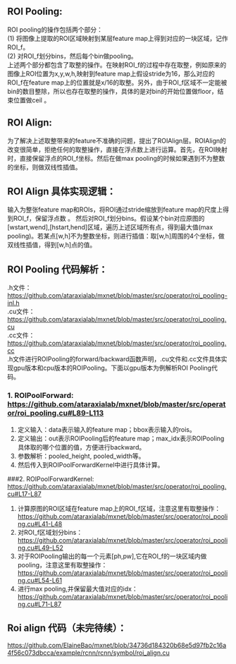 ## ROI Pooling:
ROI pooling的操作包括两个部分：  
(1)	将图像上提取的ROI区域映射到某层feature map上得到对应的一块区域，记作ROI_f。  
(2)	对ROI_f划分bins，然后每个bin做pooling。  
上述两个部分都包含了取整的操作。在映射ROI_f的过程中存在取整，例如原来的图像上ROI位置为x,y,w,h,映射到feature map上假设stride为16，那么对应的ROI_f在feature map上的位置就是x/16的取整。另外，由于ROI_f区域不一定能被bin的数目整除，所以也存在取整的操作，具体的是对bin的开始位置做floor，结束位置做ceil  。

## ROI Align: 
为了解决上述取整带来的feature不准确的问题，提出了ROIAlign层。ROIAlign的改变很简单，拒绝任何的取整操作，直接在浮点数上进行运算。首先，在ROI映射时，直接保留浮点的ROI_f坐标。然后在做max pooling的时候如果遇到不为整数的坐标，则做双线性插值。  

## ROI Align 具体实现逻辑：
输入为整张feature map和ROIs，将ROI通过stride缩放到feature map的尺度上得到ROI_f，保留浮点数  。
然后对ROI_f划分bins。假设某个bin对应原图的[wstart,wend],[hstart,hend]区域，遍历上述区域所有点，得到最大值(max pooling)。若某点[w,h]不为整数坐标，则进行插值：取[w,h]周围的4个坐标，做双线性插值，得到[w,h]点的值。  

## ROI Pooling 代码解析：
.h文件：https://github.com/ataraxialab/mxnet/blob/master/src/operator/roi_pooling-inl.h  
.cu文件：https://github.com/ataraxialab/mxnet/blob/master/src/operator/roi_pooling.cu  
.cc文件：https://github.com/ataraxialab/mxnet/blob/master/src/operator/roi_pooling.cc  
.h文件进行ROIPooling的forward/backward函数声明，.cu文件和.cc文件具体实现gpu版本和cpu版本的ROIPooling。下面以gpu版本为例解析ROI Pooling代码。  

### 1.	ROIPoolForward: https://github.com/ataraxialab/mxnet/blob/master/src/operator/roi_pooling.cu#L89-L113
1)	定义输入：data表示输入的feature map；bbox表示输入的rois。  
2)	定义输出：out表示ROIPooling后的feature map；max_idx表示ROIPooling具体取的哪个位置的值，方便进行backward。  
3)	参数解析：pooled_height, pooled_width等。   
4)	然后传入到ROIPoolForwardKernel中进行具体计算。    
 
###2.	ROIPoolForwardKernel:
https://github.com/ataraxialab/mxnet/blob/master/src/operator/roi_pooling.cu#L17-L87   
1)	计算原图的ROI区域在feature map上的ROI_f区域，注意这里有取整操作：   
https://github.com/ataraxialab/mxnet/blob/master/src/operator/roi_pooling.cu#L41-L48   
2)	对ROI_f区域划分bins：   
https://github.com/ataraxialab/mxnet/blob/master/src/operator/roi_pooling.cu#L49-L52   
3)	对于ROIPooling输出的每一个元素[ph,pw],它在ROI_f的一块区域内做pooling，注意这里有取整操作：  
https://github.com/ataraxialab/mxnet/blob/master/src/operator/roi_pooling.cu#L54-L61  
4)	进行max pooling,并保留最大值对应的idx：   
https://github.com/ataraxialab/mxnet/blob/master/src/operator/roi_pooling.cu#L71-L87  

## Roi align 代码（未完待续）：  
https://github.com/ElaineBao/mxnet/blob/34736d184320b68e5d97fb2c16a4f56c073dbcca/example/rcnn/rcnn/symbol/roi_align.cu  